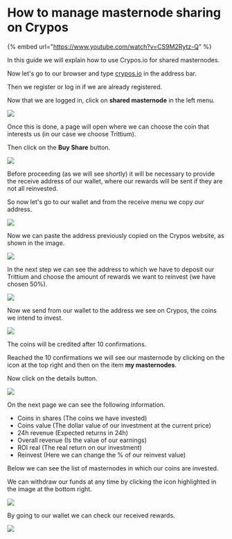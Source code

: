 # How to manage masternode sharing on Crypos

{% embed url="https://www.youtube.com/watch?v=CS9M2Rytz-Q" %}

In this guide we will explain how to use Crypos.io for shared masternodes.

Now let's go to our browser and type [crypos.io](http://crypos.io) in the address bar.

Then we register or log in if we are already registered.

Now that we are logged in, click on **shared masternode** in the left menu.

![](<../.gitbook/assets/0 (1)>)

Once this is done, a page will open where we can choose the coin that interests us (in our case we choose Trittium).

Then click on the **Buy Share** button.

![](../.gitbook/assets/1)

Before proceeding (as we will see shortly) it will be necessary to provide the receive address of our wallet, where our rewards will be sent if they are not all reinvested.

So now let's go to our wallet and from the receive menu we copy our address.

![](../.gitbook/assets/2)

Now we can paste the address previously copied on the Crypos website, as shown in the image.

![](../.gitbook/assets/3)

In the next step we can see the address to which we have to deposit our Trittium and choose the amount of rewards we want to reinvest (we have chosen 50%).

![](../.gitbook/assets/4)

Now we send from our wallet to the address we see on Crypos, the coins we intend to invest.

![](../.gitbook/assets/5)

The coins will be credited after 10 confirmations.

Reached the 10 confirmations we will see our masternode by clicking on the icon at the top right and then on the item **my masternodes**.

Now click on the details button.

![](../.gitbook/assets/6)

On the next page we can see the following information.

* Coins in shares (The coins we have invested)
* Coins value (The dollar value of our investment at the current price)
* 24h revenue (Expected returns in 24h)
* Overall revenue (Is the value of our earnings)
* ROI real (The real return on our investment)
* Reinvest (Here we can change the % of our reinvest value)

Below we can see the list of masternodes in which our coins are invested.

We can withdraw our funds at any time by clicking the icon highlighted in the image at the bottom right.

![](../.gitbook/assets/7)

By going to our wallet we can check our received rewards.

![](../.gitbook/assets/8)

